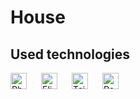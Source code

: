 # House

## Used technologies

[<img align="left" width="26" height="26" alt="Phoenix" src="https://api.iconify.design/devicon:phoenix.svg" style="padding: 0 20px 16px 0"/>](https://www.phoenixframework.org "Phoenix")
[<img align="left" width="26" height="26" alt="Elixir" src="https://api.iconify.design/devicon:elixir.svg" style="padding: 0 20px 16px 0"/>](https://elixir-lang.org "Elixir")
[<img align="left" width="26" height="26" alt="TailwindCSS" src="https://api.iconify.design/devicon:tailwindcss.svg" style="padding: 0 20px 16px 0"/>](https://tailwindcss.com "TailwindCSS")
[<img width="26" height="26" alt="Postgres" src="https://api.iconify.design/devicon:postgresql.svg" style="padding: 0 20px 16px 0"/>](https://www.postgresql.org "PostgreSQL")
